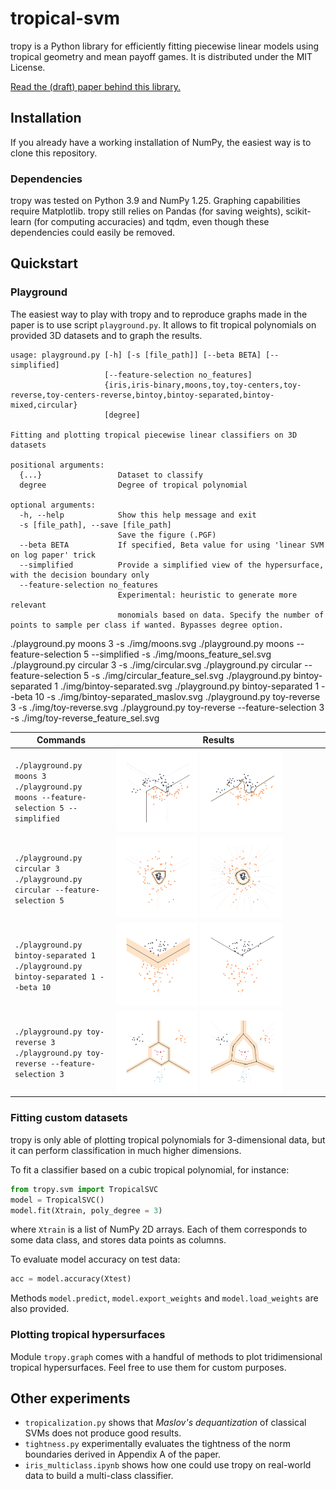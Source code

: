 # tropical-svm

tropy is a Python library for efficiently fitting piecewise linear models using tropical geometry and mean payoff games. It is distributed under the MIT License.

[Read the (draft) paper behind this library.](https://raw.githubusercontent.com/samuelbx/tropical-svm/main/tex/Report_WIP.pdf)

## Installation

If you already have a working installation of NumPy, the easiest way is to clone this repository.

### Dependencies

tropy was tested on Python 3.9 and NumPy 1.25. Graphing capabilities require Matplotlib. tropy still relies on Pandas (for saving weights), scikit-learn (for computing accuracies) and tqdm, even though these dependencies could easily be removed.

## Quickstart

### Playground

The easiest way to play with tropy and to reproduce graphs made in the paper is to use script `playground.py`. It allows to fit tropical polynomials on provided 3D datasets and to graph the results.

```
usage: playground.py [-h] [-s [file_path]] [--beta BETA] [--simplified]
                     [--feature-selection no_features]
                     {iris,iris-binary,moons,toy,toy-centers,toy-reverse,toy-centers-reverse,bintoy,bintoy-separated,bintoy-mixed,circular}
                     [degree]

Fitting and plotting tropical piecewise linear classifiers on 3D datasets

positional arguments:
  {...}                 Dataset to classify
  degree                Degree of tropical polynomial

optional arguments:
  -h, --help            Show this help message and exit
  -s [file_path], --save [file_path]
                        Save the figure (.PGF)
  --beta BETA           If specified, Beta value for using 'linear SVM on log paper' trick
  --simplified          Provide a simplified view of the hypersurface, with the decision boundary only
  --feature-selection no_features
                        Experimental: heuristic to generate more relevant
                        monomials based on data. Specify the number of points to sample per class if wanted. Bypasses degree option.

```

./playground.py moons 3 -s ./img/moons.svg
./playground.py moons --feature-selection 5 --simplified -s ./img/moons_feature_sel.svg
./playground.py circular 3 -s ./img/circular.svg
./playground.py circular --feature-selection 5 -s ./img/circular_feature_sel.svg
./playground.py bintoy-separated 1 ./img/bintoy-separated.svg
./playground.py bintoy-separated 1 --beta 10 -s ./img/bintoy-separated_maslov.svg
./playground.py toy-reverse 3 -s ./img/toy-reverse.svg
./playground.py toy-reverse --feature-selection 3 -s ./img/toy-reverse_feature_sel.svg


| Commands | Results |
|--|--|
| `./playground.py moons 3` <br /> `./playground.py moons --feature-selection 5 --simplified` | <img src="https://raw.githubusercontent.com/samuelbx/tropical-svm/main/img/moons.svg" width="40%"> <img src="https://raw.githubusercontent.com/samuelbx/tropical-svm/main/img/moons_feature_sel.svg" width="40%"> |
| `./playground.py circular 3` <br /> `./playground.py circular --feature-selection 5` | <img src="https://raw.githubusercontent.com/samuelbx/tropical-svm/main/img/circular.svg" width="40%"> <img src="https://raw.githubusercontent.com/samuelbx/tropical-svm/main/img/circular_feature_sel.svg" width="40%"> |
| `./playground.py bintoy-separated 1` <br /> `./playground.py bintoy-separated 1 --beta 10` | <img src="https://raw.githubusercontent.com/samuelbx/tropical-svm/main/img/bintoy-separated.svg" width="40%"> <img src="https://raw.githubusercontent.com/samuelbx/tropical-svm/main/img/bintoy-separated_maslov.svg" width="40%"> |
| `./playground.py toy-reverse 3` <br /> `./playground.py toy-reverse --feature-selection 3` | <img src="https://raw.githubusercontent.com/samuelbx/tropical-svm/main/img/toy-reverse.svg" width="40%"> <img src="https://raw.githubusercontent.com/samuelbx/tropical-svm/main/img/toy-reverse_feature_sel.svg" width="40%"> |


### Fitting custom datasets

tropy is only able of plotting tropical polynomials for 3-dimensional data, but it can perform classification in much higher dimensions.

To fit a classifier based on a cubic tropical polynomial, for instance:
```python
from tropy.svm import TropicalSVC
model = TropicalSVC()
model.fit(Xtrain, poly_degree = 3)
```
where `Xtrain` is a list of NumPy 2D arrays. Each of them corresponds to some data class, and stores data points as columns.

To evaluate model accuracy on test data:
```python
acc = model.accuracy(Xtest)
```

Methods `model.predict`, `model.export_weights` and `model.load_weights` are also provided.

### Plotting tropical hypersurfaces

Module `tropy.graph` comes with a handful of methods to plot tridimensional tropical hypersurfaces. Feel free to use them for custom purposes.

## Other experiments

- `tropicalization.py` shows that *Maslov's dequantization* of classical SVMs does not produce good results.
- `tightness.py` experimentally evaluates the tightness of the norm boundaries derived in Appendix A of the paper.
- `iris_multiclass.ipynb` shows how one could use tropy on real-world data to build a multi-class classifier.
